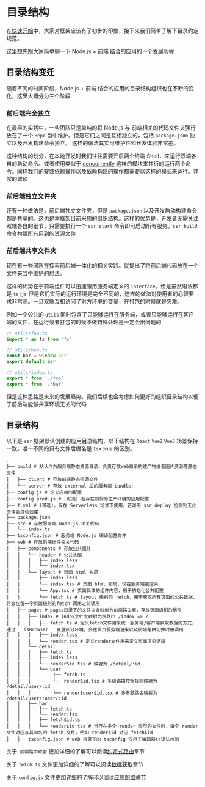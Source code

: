 # 目录结构

在[快速开始](./features$started)中，大家对框架应该有了初步的印象，接下来我们简单了解下目录约定规范。

这里想先跟大家简单聊一下 Node.js + 前端 结合的应用的一个发展历程

## 目录结构变迁

随着不同的时间阶段，Node.js + 前端 结合的应用的目录结构组织也在不断的变化，这里大概分为三个阶段

### 前后端完全独立

在最早的实践中，一些团队只是单纯的将 Node.js 与 前端相关的代码文件夹强行放在了一个 `Repo` 当中维护。但是它们之间是互相独立的，包括 `package.json` 独立以及开发构建命令独立。
这样的做法其实可维护性和开发体验非常差。

这种结构的划分，在本地开发时我们往往需要开启两个终端 Shell，来运行双端各自的启动命令。或者使用类似于 [concurrently](https://www.npmjs.com/package/concurrently) 这样的模块来并行的运行两个命令。同样我们的安装依赖操作以及依赖构建的操作都需要以这样的模式来运行。非常的繁琐

### 前后端独立文件夹

还有一种做法是，前后端独立文件夹，但是 `package.json` 以及开发启动构建命令都是共享的。这也是本框架目前采用的组织结构。这样的优势是，开发者无需关注双端各自的细节，只需要执行一个 `ssr start` 命令即可启动所有服务。`ssr build` 命令构建所有用到的资源文件

### 前后端共享文件夹

现在有一些团队在探索前后端一体化的相关实践。就提出了将前后端代码放在一个文件夹当中维护的想法。

这样的优势在于前端组件可以迅速服用服务端定义的 `interface`。但是虽然语法都是 `ts|js` 但是它们实际的运行环境是完全不同的，这样的做法对使用者的心智要求非常高。一旦双端互相访问了对方环境的变量，在打包的时候就是灾难。

例如一个公共的 `utils` 同时包含了只能够运行在服务端，或者只能够运行在客户端的文件，在运行或者打包的时候不做特殊处理是一定会出问题的

```js
// utils/foo.ts
import * as fs from 'fs'

// utils/bar.ts
const bar = window.bar
export default bar

// utils/index.ts
export * from './foo'
export * from './bar'
```

但是这种思路是未来的发展趋势。我们后续也会考虑如何更好的组织目录结构以便于前后端能够共享环境无关的代码

## 目录结构

以下是 `ssr` 框架默认创建的应用目录结构，以下结构在 `React` `Vue2` `Vue3` 场景保持一致。唯一不同的只有文件后缀名是 `tsx|vue` 的区别。

```shell
.
├── build # 默认作为服务端静态资源目录，负责存放web目录构建产物或者图片资源等静态文件
│   ├── client # 存放前端静态资源文件
│   └── server # 存放 external 后的服务端 bundle，
├── config.js # 定义应用的配置
├── config.prod.js # (可选) 若存在则视为生产环境的应用配置
├── f.yml # (可选)，仅在 Serverless 场景下使用，若调用 ssr deploy 检测到无此文件会自动创建
├── package.json
├── src # 存放服务端 Node.js 相关代码
│   └── index.ts
├── tsconfig.json # 服务端 Node.js 编译配置文件
├── web # 存放前端组件相关代码
│   ├── components # 存放公共组件
│   │   └── header # 公共头部
│   │   │   ├── index.less
│   │   │   └── index.tsx
│   │   └── layout # 页面 html 布局
│   │       ├── index.less
│   │       └── index.tsx # 页面 html 布局，仅在服务端被渲染
│   │       └── App.tsx # 页面具体的组件内容，用于初始化公共配置
│   │       └── fetch.ts # layout 级别的 fetch，用于获取所有页面的公共数据，将会在每一个页面级别的fetch 调用之前调用
│   ├── pages # pages目录下的文件夹会映射为前端路由表，存放页面级别的组件
│   │   ├── index # index文件夹映射为根路由 /index => /
│   │   │   ├── fetch.ts # 定义fetch文件用来统一服务端/客户端获取数据的方式，通过 __isBrowser__ 变量区分环境，会在首页服务端渲染以及前端路由切换时被调用
│   │   │   ├── index.less
│   │   │   └── render.tsx # 定义render文件用来定义页面渲染逻辑
│   │   └── detail
│   │   │   ├── fetch.ts
│   │   │   ├── index.less
│   │   │   └── render$id.tsx # 映射为 /detail/:id
│   │   │   └── user
│   │   │        ├── fetch.ts
│   │   │        └── render$id.tsx # 多级路由按照规则映射为 /detail/user/:id
│   │   │        └── render$user$id.tsx # 多参数路由映射为 /detail/user/:user/:id
│   │   ├── bar 
│   │   │   ├── fetch.ts
│   │   │   └── render.tsx
│   │   │   ├── fetch$id.ts
│   │   │   └── render$id.tsx # 当存在多个 render 类型的文件时，每个 render 文件对应与其同名的 fetch 文件，例如 render$id 对应 fetch$id
│   ├── tsconfig.json # web 目录下的 tsconfig 仅用于编辑器ts语法检测
```

关于` 前端路由映射` 更加详细的了解可以阅读[约定式路由](./features/feRoutes)章节

关于 `fetch.ts` 文件更加详细的了解可以阅读[数据获取](./features/fetch)章节

关于 `config.js` 文件更加详细的了解可以阅读[应用配置](./api/config)章节

